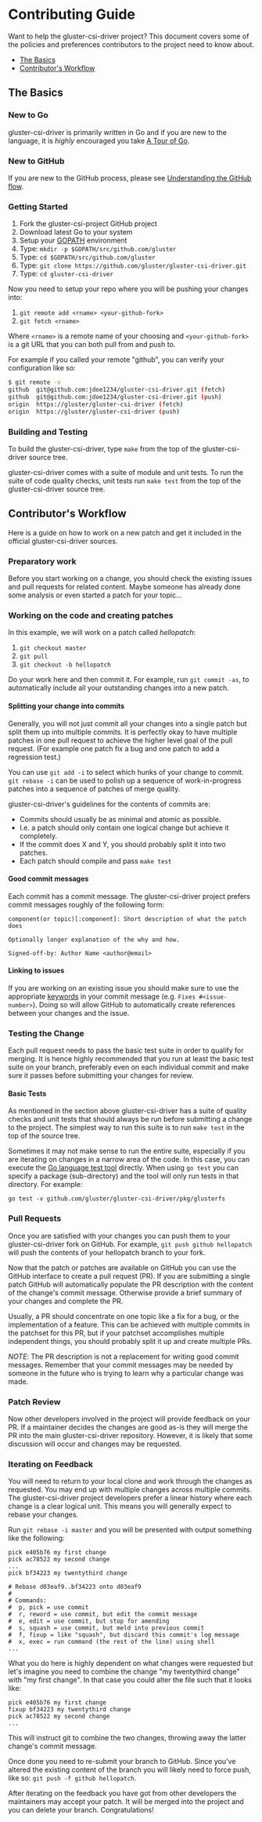 # Contributing Guide

Want to help the gluster-csi-driver project? This document covers some of the
policies and preferences contributors to the project need to
know about.

- [The Basics](#the-basics)
- [Contributor's Workflow](#contributors-workflow)

## The Basics

### New to Go

gluster-csi-driver is primarily written in Go and if you are new to the
language, it is *highly* encouraged you take [A Tour of
Go](http://tour.golang.org/welcome/1).

### New to GitHub

If you are new to the GitHub process, please see
[Understanding the GitHub flow](https://guides.github.com/introduction/flow/index.html).

### Getting Started

1. Fork the gluster-csi-project GitHub project
1. Download latest Go to your system
1. Setup your
   [GOPATH](http://www.g33knotes.org/2014/07/60-second-count-down-to-go.html)
   environment
1. Type: `mkdir -p $GOPATH/src/github.com/gluster`
1. Type: `cd $GOPATH/src/github.com/gluster`
1. Type: `git clone https://github.com/gluster/gluster-csi-driver.git`
1. Type: `cd gluster-csi-driver`

Now you need to setup your repo where you will be pushing your changes into:

1. `git remote add <rname> <your-github-fork>`
1. `git fetch <rname>`

Where `<rname>` is a remote name of your choosing and `<your-github-fork>`
is a git URL that you can both pull from and push to.

For example if you called your remote "github", you can verify your
configuration like so:

```sh
$ git remote -v
github  git@github.com:jdoe1234/gluster-csi-driver.git (fetch)
github  git@github.com:jdoe1234/gluster-csi-driver.git (push)
origin  https://gluster/gluster-csi-driver (fetch)
origin  https://gluster/gluster-csi-driver (push)
```

### Building and Testing

To build the gluster-csi-driver, type `make`
from the top of the gluster-csi-driver source tree.

gluster-csi-driver comes with a suite of module and unit tests. To run the
suite of code quality checks, unit tests run `make test` from the top of the
gluster-csi-driver source tree.

## Contributor's Workflow

Here is a guide on how to work on a new patch and get it included
in the official gluster-csi-driver sources.

### Preparatory work

Before you start working on a change, you should check the existing
issues and pull requests for related content. Maybe someone has
already done some analysis or even started a patch for your topic...

### Working on the code and creating patches

In this example, we will work on a patch called *hellopatch*:

1. `git checkout master`
1. `git pull`
1. `git checkout -b hellopatch`

Do your work here and then commit it. For example, run `git commit -as`,
to automatically include all your outstanding changes into a new
patch.

#### Splitting your change into commits

Generally, you will not just commit all your changes into a single
patch but split them up into multiple commits. It is perfectly
okay to have multiple patches in one pull request to achieve
the higher level goal of the pull request. (For example one patch
fix a bug and one patch to add a regression test.)

You can use `git add -i` to select which hunks of your change to
commit. `git rebase -i` can be used to polish up a sequence of
work-in-progress patches into a sequence of patches of merge quality.

gluster-csi-driver's guidelines for the contents of commits are:

- Commits should usually be as minimal and atomic as possible.
- I.e. a patch should only contain one logical change but achieve it completely.
- If the commit does X and Y, you should probably split it into two patches.
- Each patch should compile and pass `make test`

#### Good commit messages

Each commit has a commit message. The gluster-csi-driver project prefers
commit messages roughly of the following form:

```
component(or topic)[:component]: Short description of what the patch does

Optionally longer explanation of the why and how.

Signed-off-by: Author Name <author@email>
```

#### Linking to issues

If you are working on an existing issue you should make sure to use
the appropriate [keywords](https://help.github.com/articles/closing-issues-via-commit-messages/)
in your commit message (e.g. `Fixes #<issue-number>`).
Doing so will allow GitHub to automatically
create references between your changes and the issue.

### Testing the Change

Each pull request needs to pass the basic test suite in order
to qualify for merging. It is hence highly recommended that you
run at least the basic test suite on your branch, preferably
even on each individual commit and make sure it passes
before submitting your changes for review.

#### Basic Tests

As mentioned in the section above gluster-csi-driver has a suite of quality
checks and unit tests that should always be run before submitting a change to
the project. The simplest way to run this suite is to run `make test` in the
top of the source tree.

Sometimes it may not make sense to run the entire suite, especially if you
are iterating on changes in a narrow area of the code. In this case, you
can execute the [Go language test tool](https://golang.org/cmd/go/#hdr-Test_packages)
directly. When using `go test` you can specify a package (sub-directory)
and the tool will only run tests in that directory. For example:

```
go test -v github.com/gluster/gluster-csi-driver/pkg/glusterfs
```

### Pull Requests

Once you are satisfied with your changes you can push them to your
gluster-csi-driver fork on GitHub. For example, `git push github hellopatch`
will push the contents of your hellopatch branch to your fork.

Now that the patch or patches are available on GitHub you can use the GitHub
interface to create a pull request (PR). If you are submitting a single patch
GitHub will automatically populate the PR description with the content of
the change's commit message. Otherwise provide a brief summary of your
changes and complete the PR.

Usually, a PR should concentrate on one topic like a fix for a
bug, or the implementation of a feature. This can be achieved
with multiple commits in the patchset for this PR, but if your
patchset accomplishes multiple independent things, you should
probably split it up and create multiple PRs.

*NOTE*: The PR description is not a replacement for writing good commit messages.
Remember that your commit messages may be needed by someone in the future
who is trying to learn why a particular change was made.

### Patch Review

Now other developers involved in the project will provide feedback on your
PR. If a maintainer decides the changes are good as-is they will merge
the PR into the main gluster-csi-driver repository. However, it is likely that some
discussion will occur and changes may be requested.

### Iterating on Feedback

You will need to return to your local clone and work through the changes
as requested. You may end up with multiple changes across multiple commits.
The gluster-csi-driver project developers prefer a linear history where each
change is a clear logical unit. This means you will generally expect to rebase
your changes.

Run `git rebase -i master` and you will be presented with output something
like the following:

```
pick e405b76 my first change
pick ac78522 my second change
...
pick bf34223 my twentythird change

# Rebase d03eaf9..bf34223 onto d03eaf9
#
# Commands:
#  p, pick = use commit
#  r, reword = use commit, but edit the commit message
#  e, edit = use commit, but stop for amending
#  s, squash = use commit, but meld into previous commit
#  f, fixup = like "squash", but discard this commit's log message
#  x, exec = run command (the rest of the line) using shell
...
```

What you do here is highly dependent on what changes were requested but let's
imagine you need to combine the change "my twentythird change" with
"my first change". In that case you could alter the file such that it
looks like:

```
pick e405b76 my first change
fixup bf34223 my twentythird change
pick ac78522 my second change
...
```

This will instruct git to combine the two changes, throwing away the
latter change's commit message.

Once done you need to re-submit your branch to GitHub. Since you've altered
the existing content of the branch you will likely need to force push,
like so: `git push -f github hellopatch`.

After iterating on the feedback you have got from other developers the
maintainers may accept your patch. It will be merged into the project
and you can delete your branch. Congratulations!
